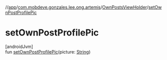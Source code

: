 //[app](../../../index.md)/[com.mobdeve.gonzales.lee.ong.artemis](../index.md)/[OwnPostsViewHolder](index.md)/[setOwnPostProfilePic](set-own-post-profile-pic.md)

# setOwnPostProfilePic

[androidJvm]\
fun [setOwnPostProfilePic](set-own-post-profile-pic.md)(picture: [String](https://kotlinlang.org/api/latest/jvm/stdlib/kotlin/-string/index.html))
